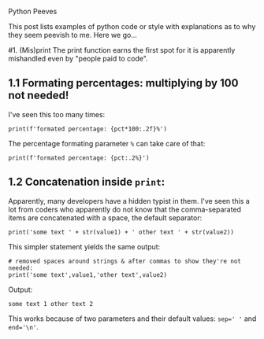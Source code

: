 Python Peeves

This post lists examples of python code or style with explanations as to why they seem peevish to me. Here we go...

#1. (Mis)print
The print function earns the first spot for it is apparently mishandled even by "people paid to code".

## 1.1 Formating percentages: multiplying by 100 not needed!
I've seen this too many times:
```
print(f'formated percentage: {pct*100:.2f}%')
```
The percentage formating parameter `%` can take care of that:  
```
print(f'formated percentage: {pct:.2%}')
```

## 1.2 Concatenation inside `print`:
Apparently, many developers have a hidden typist in them. I've seen this a lot from coders who apparently do not know that the comma-separated items are concatenated with a space, the default separator:  
```
print('some text ' + str(value1) + ' other text ' + str(value2))
```

This simpler statement yields the same output:
```
# removed spaces around strings & after commas to show they're not needed:
print('some text',value1,'other text',value2) 
```
Output:
```
some text 1 other text 2
```
This works because of two parameters and their default values: `sep=' '` and `end='\n'`.
